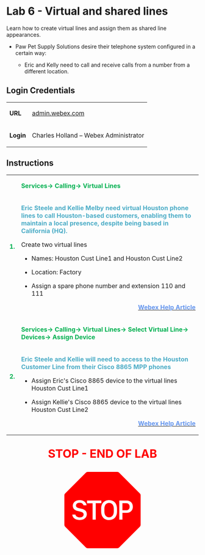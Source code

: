 <style>

  td  {
    font-style: normal;
    font-size: 16px;
    }


    #p1 {
    color: #00B050;
    font-weight: bold;
    }

  #p2 {
    color: #4BACC6;
    font-weight: bold;
    }

  #p3 {
    font-weight: bold;
    }
    
  #p4 {
    color: red;
    font-weight: bold;
    text-align: center;
    font-size: 30px;
    }

  #p5 {
    color: #6495ED;
    font-weight: bold;
    text-align: right;
    }


  .container {
  text-align: center;
  }

</style>


# Lab 6 - Virtual and shared lines

Learn how to create virtual lines and assign them as shared line appearances.

- Paw Pet Supply Solutions desire their telephone system configured in a certain way: 

    * Eric and Kelly need to call and receive calls from a number from a different location.

## Login Credentials

<table>
<tr>
<td><p id="p3">URL</p></td>
<td><a href="https://admin.webex.com" target="_blank">admin.webex.com</a></td>
</tr>
<tr>
<td><p id="p3">Login</p></td>
<td>Charles Holland – Webex Administrator </td>
</tr>
</table>

## Instructions

<table>
<colgroup>
<col style="width: 4%" />
<col style="width: 95%" />
</colgroup>
<tbody>
<tr>
<td rowspan="2"><p id="p1">1.</p></td>
<td><p id="p1">Services-&gt; Calling-&gt; Virtual Lines</p></td>
</tr>
<tr>
<td><p id="p2">Eric Steele and Kellie Melby need virtual Houston
phone lines to call Houston-based customers, enabling them to
maintain a local presence, despite being based in California (HQ).</p>
<p>Create two virtual lines</p>
<ul>
<li><p>Names: Houston Cust Line1 and Houston Cust Line2</p></li>
<li><p>Location: Factory</p></li>
<li><p>Assign a spare phone number and extension 110 and 111</p></li>
</ul>
<a text-align="right" href="https://help.webex.com/en-us/article/nthc9kbb/Multi-line-support-in-Webex-Calling-using-virtual-lines" target="_blank"><p id="p5">Webex Help Article</p></a>

</td>
</tr>


<tr>
<td rowspan="2"><p id="p1">2.</p></td>
<td><p id="p1">Services-&gt; Calling-&gt; Virtual Lines-&gt; Select Virtual Line-&gt; Devices-&gt; Assign Device</p></td>
</tr>
<tr>
<td><p id="p2">Eric Steele and Kellie will need to access to the Houston Customer Line from their Cisco 8865 MPP phones</p>
<ul>
<li><p>Assign Eric's Cisco 8865 device to the virtual lines Houston Cust Line1 </p></li>
<li><p>Assign Kellie's Cisco 8865 device to the virtual lines Houston Cust Line2 </p></li>
</ul>
<a text-align="right" href="https://help.webex.com/en-us/article/nthc9kbb/Multi-line-support-in-Webex-Calling-using-virtual-lines#Cisco_Task_in_List_GUI.dita_ec0d1c17-e012-46b9-aaf9-c976b6021b85" target="_blank"><p id="p5">Webex Help Article</p></a>
</td>
</tr>
</tbody>
</table>

<p id="p4">STOP - END OF LAB</p>

<div class="container">
<svg xmlns="http://www.w3.org/2000/svg" width="200" height="200" fill="red" class="bi bi-sign-stop-fill" viewBox="0 0 16 16">
  <path d="M10.371 8.277v-.553c0-.827-.422-1.234-.987-1.234-.572 0-.99.407-.99 1.234v.553c0 .83.418 1.237.99 1.237.565 0 .987-.408.987-1.237m2.586-.24c.463 0 .735-.272.735-.744s-.272-.741-.735-.741h-.774v1.485z"/>
  <path d="M4.893 0a.5.5 0 0 0-.353.146L.146 4.54A.5.5 0 0 0 0 4.893v6.214a.5.5 0 0 0 .146.353l4.394 4.394a.5.5 0 0 0 .353.146h6.214a.5.5 0 0 0 .353-.146l4.394-4.394a.5.5 0 0 0 .146-.353V4.893a.5.5 0 0 0-.146-.353L11.46.146A.5.5 0 0 0 11.107 0zM3.16 10.08c-.931 0-1.447-.493-1.494-1.132h.653c.065.346.396.583.891.583.524 0 .83-.246.83-.62 0-.303-.203-.467-.637-.572l-.656-.164c-.61-.147-.978-.51-.978-1.078 0-.706.597-1.184 1.444-1.184.853 0 1.386.475 1.436 1.087h-.645c-.064-.32-.352-.542-.797-.542-.472 0-.77.246-.77.6 0 .261.196.437.553.522l.654.161c.673.164 1.06.487 1.06 1.11 0 .736-.574 1.228-1.544 1.228Zm3.427-3.51V10h-.665V6.57H4.753V6h3.006v.568H6.587Zm4.458 1.16v.544c0 1.131-.636 1.805-1.661 1.805-1.026 0-1.664-.674-1.664-1.805V7.73c0-1.136.638-1.807 1.664-1.807s1.66.674 1.66 1.807ZM11.52 6h1.535c.82 0 1.316.55 1.316 1.292 0 .747-.501 1.289-1.321 1.289h-.865V10h-.665V6.001Z"/>
</svg>
</div>